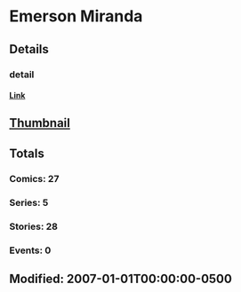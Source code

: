 # Emerson  Miranda 
## Details
### detail
#### [Link](http://marvel.com/comics/creators/3598/emerson_miranda?utm_campaign=apiRef&utm_source=225578a89fc76f3d20fbffda5d17a88d)
## [Thumbnail](http://i.annihil.us/u/prod/marvel/i/mg/b/40/image_not_available.jpg)
## Totals
### Comics: 27
### Series: 5
### Stories: 28
### Events: 0
## Modified: 2007-01-01T00:00:00-0500